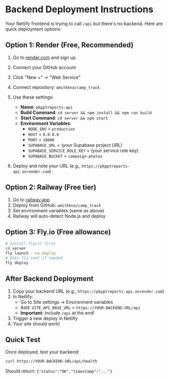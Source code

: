# Backend Deployment Instructions

Your Netlify frontend is trying to call `/api` but there's no backend. Here are quick deployment options:

## Option 1: Render (Free, Recommended)

1. Go to [render.com](https://render.com) and sign up
2. Connect your GitHub account
3. Click "New +" → "Web Service"
4. Connect repository: `amitkkna/camp_track`
5. Use these settings:
   - **Name**: `pkpptreports-api`
   - **Build Command**: `cd server && npm install && npm run build`
   - **Start Command**: `cd server && npm start`
   - **Environment Variables**:
     - `NODE_ENV` = `production`
     - `HOST` = `0.0.0.0`
     - `PORT` = `10000`
     - `SUPABASE_URL` = (your Supabase project URL)
     - `SUPABASE_SERVICE_ROLE_KEY` = (your service role key)
     - `SUPABASE_BUCKET` = `campaign-photos`

6. Deploy and note your URL (e.g., `https://pkpptreports-api.onrender.com`)

## Option 2: Railway (Free tier)

1. Go to [railway.app](https://railway.app)
2. Deploy from GitHub: `amitkkna/camp_track`
3. Set environment variables (same as above)
4. Railway will auto-detect Node.js and deploy

## Option 3: Fly.io (Free allowance)

```bash
# Install flyctl first
cd server
fly launch --no-deploy
# Edit fly.toml if needed
fly deploy
```

## After Backend Deployment

1. Copy your backend URL (e.g., `https://pkpptreports-api.onrender.com`)
2. In Netlify:
   - Go to Site settings → Environment variables
   - Add: `VITE_API_BASE_URL` = `https://YOUR-BACKEND-URL/api`
   - **Important**: Include `/api` at the end!
3. Trigger a new deploy in Netlify
4. Your site should work!

## Quick Test

Once deployed, test your backend:
```bash
curl https://YOUR-BACKEND-URL/api/health
```

Should return: `{"status":"OK","timestamp":"..."}`
